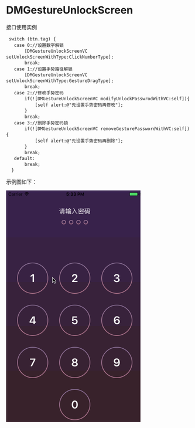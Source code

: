# DMGestureUnlockScreen

 接口使用实例
 
     switch (btn.tag) {
       case 0://设置数字解锁
           [DMGestureUnlockScreenVC setUnlockScreenWithType:ClickNumberType];
           break;
       case 1://设置手势路径解锁
           [DMGestureUnlockScreenVC setUnlockScreenWithType:GestureDragType];
           break;
       case 2://修改手势密码
           if(![DMGestureUnlockScreenVC modifyUnlockPasswrodWithVC:self]){
               [self alert:@"先设置手势密码再修改"];
           }
           break;
       case 3://删除手势密码锁
           if(![DMGestureUnlockScreenVC removeGesturePasswordWithVC:self]){
               [self alert:@"先设置手势密码再删除"];
           }
           break;
       default:
           break;
      }


   示例图如下：

   ![](https://github.com/wangdeming/DMGestureUnlockScreen/blob/master/DMGestureUnlockScreen.gif)
